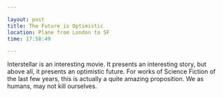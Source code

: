 ```yaml
---

layout: post
title: The Future is Optimistic
location: Plane from London to SF
time: 17:58:49

---
```


Interstellar is an interesting movie. It presents an interesting story, but above all, it presents an optimistic future. For works of Science Fiction of the last few years, this is actually a quite amazing proposition. We as humans, may not kill ourselves.
